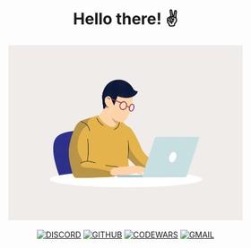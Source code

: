 <h1 align="center">Hello there! ✌️</h1>

<p align="center">
<img src="./assets/Working.gif" width="418">
</p>
<div align="center">

[![DISCORD](https://img.shields.io/badge/-DISCORD-111?style=for-the-badge&logo=discord)]()
[![GITHUB](https://img.shields.io/badge/-GITHUB-111?style=for-the-badge&logo=github)]()
[![CODEWARS](https://img.shields.io/badge/-CODEWARS-111?style=for-the-badge&logo=codewars)]()
[![GMAIL](https://img.shields.io/badge/-GMAIL-111?style=for-the-badge&logo=gmail)]()

</div>
